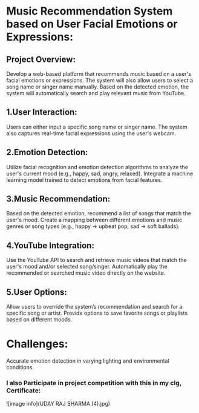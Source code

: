 # Music Recommendation System based on User Facial Emotions or Expressions:
## Project Overview:
Develop a web-based platform that recommends music based on a user's facial emotions or expressions. The system will also allow users to select a song name or singer name manually. Based on the detected emotion, the system will automatically search and play relevant music from YouTube.
## 1.User Interaction:
Users can either input a specific song name or singer name.
The system also captures real-time facial expressions using the user's webcam.
## 2.Emotion Detection:
Utilize facial recognition and emotion detection algorithms to analyze the user's current mood (e.g., happy, sad, angry, relaxed).
Integrate a machine learning model trained to detect emotions from facial features.
## 3.Music Recommendation:
Based on the detected emotion, recommend a list of songs that match the user's mood.
Create a mapping between different emotions and music genres or song types (e.g., happy -> upbeat pop, sad -> soft ballads).
## 4.YouTube Integration:
Use the YouTube API to search and retrieve music videos that match the user's mood and/or selected song/singer.
Automatically play the recommended or searched music video directly on the website.
## 5.User Options:
Allow users to override the system’s recommendation and search for a specific song or artist.
Provide options to save favorite songs or playlists based on different moods.

# Challenges:
Accurate emotion detection in varying lighting and environmental conditions.


### I also Participate in project competition with this in my clg, Certificate:
 ![image info](UDAY RAJ SHARMA (4).jpg)
